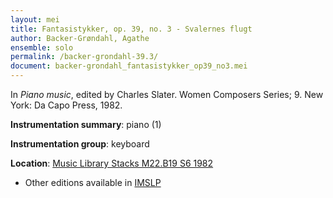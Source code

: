 ```yaml
---
layout: mei
title: Fantasistykker, op. 39, no. 3 - Svalernes flugt
author: Backer-Grøndahl, Agathe
ensemble: solo
permalink: /backer-grondahl-39.3/
document: backer-grondahl_fantasistykker_op39_no3.mei
---
```


In *Piano music*, edited by Charles Slater. Women Composers Series; 9. New York: Da Capo Press, 1982.

**Instrumentation summary**: piano (1)

**Instrumentation group**: keyboard

**Location**: <a href="https://tufts-primo.hosted.exlibrisgroup.com/permalink/f/14dinuo/01TUN_ALMA2185674780003851" target="_blank">Music Library Stacks M22.B19 S6 1982</a>

- Other editions available in <a href="https://imslp.org/wiki/10_Fantasistykker%2C_Op.39_(Backer-Gr%C3%B8ndahl%2C_Agathe)" target="_blank">IMSLP</a>
